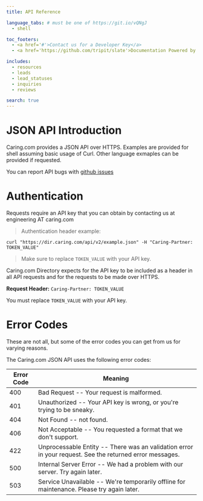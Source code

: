 ```yaml
---
title: API Reference

language_tabs: # must be one of https://git.io/vQNgJ
  - shell

toc_footers:
  - <a href='#'>Contact us for a Developer Key</a>
  - <a href='https://github.com/tripit/slate'>Documentation Powered by Slate</a>

includes:
  - resources
  - leads
  - lead_statuses
  - inquiries
  - reviews

search: true
---
```


# JSON API Introduction

Caring.com provides a JSON API over HTTPS. Examples are provided for shell assuming basic usage of Curl. Other language exmaples can be provided if requested.

You can report API bugs with [github issues](https://github.com/caring/docs.caring.com/issues)

# Authentication

Requests require an API key that you can obtain by contacting us at engineering AT caring.com

> Authentication header example:

```shell
curl "https://dir.caring.com/api/v2/example.json" -H "Caring-Partner: TOKEN_VALUE"
```

> Make sure to replace `TOKEN_VALUE` with your API key.

Caring.com Directory expects for the API key to be included as a header in all API requests and for the requests to be made over HTTPS.

**Request Header:** `Caring-Partner: TOKEN_VALUE`

<aside class="notice">
You must replace <code>TOKEN_VALUE</code> with your API key.
</aside>

# Error Codes

<aside class="notice">These are not all, but some of the error codes you can get from us for varying reasons.</aside>

The Caring.com JSON API uses the following error codes:

Error Code | Meaning
---------- | -------
400 | Bad Request -- Your request is malformed.
401 | Unauthorized -- Your API key is wrong, or you're trying to be sneaky.
404 | Not Found -- not found.
406 | Not Acceptable -- You requested a format that we don't support.
422 | Unprocessable Entity -- There was an validation error in your request. See the returned error messages.
500 | Internal Server Error -- We had a problem with our server. Try again later.
503 | Service Unavailable -- We're temporarily offline for maintenance. Please try again later.
